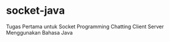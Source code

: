 # socket-java
Tugas Pertama untuk Socket Programming Chatting Client Server Menggunakan Bahasa Java
